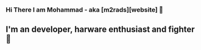 ### Hi There I am Mohammad - aka [m2rads][website] 👋

## I'm an developer, harware enthusiast and fighter 🥊
